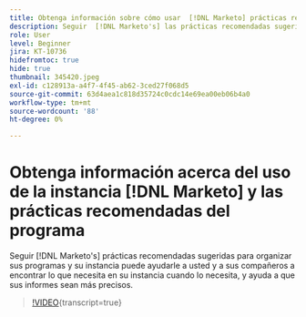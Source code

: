 ```yaml
---
title: Obtenga información sobre cómo usar  [!DNL Marketo] prácticas recomendadas de instancia y programa
description: Seguir  [!DNL Marketo's] las prácticas recomendadas sugeridas para organizar sus programas y su instancia puede ayudarle a usted y a sus colegas a encontrar lo que necesita en su instancia cuando lo necesita, y ayuda a que sus informes sean más precisos.
role: User
level: Beginner
jira: KT-10736
hidefromtoc: true
hide: true
thumbnail: 345420.jpeg
exl-id: c128913a-a4f7-4f45-ab62-3ced27f068d5
source-git-commit: 63d4aea1c818d35724c0cdc14e69ea00eb06b4a0
workflow-type: tm+mt
source-wordcount: '88'
ht-degree: 0%

---
```


# Obtenga información acerca del uso de la instancia [!DNL Marketo] y las prácticas recomendadas del programa

Seguir [!DNL Marketo's] prácticas recomendadas sugeridas para organizar sus programas y su instancia puede ayudarle a usted y a sus compañeros a encontrar lo que necesita en su instancia cuando lo necesita, y ayuda a que sus informes sean más precisos.

>[!VIDEO](https://video.tv.adobe.com/v/3413374/?quality=12&learn=on&captions=spa){transcript=true}
